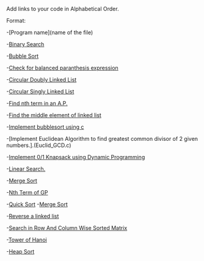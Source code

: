 Add links to your code in Alphabetical Order.

Format:

-[Program name](name of the file)

-[Binary Search](Binary_Search.c)

-[Bubble Sort](bubblesort.c)

-[Check for balanced paranthesis expression](Check_balanced_paranthesis.c)

-[Circular Doubly Linked List](circularDLL.c)

-[Circular Singly Linked List](circularSLL.c)

-[Find nth term in an A.P.](AP.c)

-[Find the middle element of linked list](middle.c)

-[Implement bubblesort using c](bubblesort.c)

-[Implement Euclidean Algorithm to find greatest common divisor of 2 given numbers.].(Euclid_GCD.c)

-[Implement 0/1 Knapsack using Dynamic Programming](0-1_knapsack.c)

-[Linear Search.](LinearSearch.c)

-[Merge Sort](Mergesort.c)

-[Nth Term of GP](NthTermGP.c)

-[Quick Sort](Quick_Sort.c) -[Merge Sort](Merge_Sort.c)

-[Reverse a linked list](reverse.c)

-[Search in Row And Column Wise Sorted Matrix](Search_in_Row_And_Column_Wise_Sorted_Matrix.c)

-[Tower of Hanoi](tower_of_hanoi.c)

-[Heap Sort](heap_sort.c)
